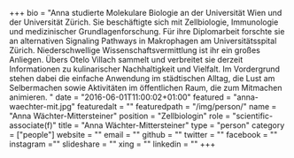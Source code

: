 +++
bio = "Anna studierte Molekulare Biologie an der Universität Wien und der Universität Zürich. Sie beschäftigte sich mit Zellbiologie, Immunologie und medizinischer Grundlagenforschung. Für ihre Diplomarbeit forschte sie an alternativen Signaling Pathways in Makrophagen am Universitätsspital Zürich. Niederschwellige Wissenschaftsvermittlung ist ihr ein großes Anliegen. Übers Otelo Villach sammelt und verbreitet sie derzeit Informationen zu kulinarischer Nachhaltigkeit und Vielfalt. Im Vordergrund stehen dabei die einfache Anwendung im städtischen Alltag, die Lust am Selbermachen sowie Aktivitäten im öffentlichen Raum, die zum Mitmachen animieren. "
date = "2016-06-01T11:00:02+01:00"
featured = "anna-waechter-mit.jpg"
featuredalt = ""
featuredpath = "/img/person/"
name = "Anna Wächter-Mittersteiner"
position = "Zellbiologin"
role = "scientific-associate(f)"
title = "Anna Wächter-Mittersteiner"
type = "person"
category = ["people"]
website = ""
email = ""
github = ""
twitter = ""
facebook = ""
instagram =""
slideshare = ""
xing = ""
linkedin = ""
+++
